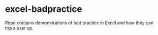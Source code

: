 # excel-badpractice
Repo contains demonstrations of bad practice in Excel and how they can trip a user up.
